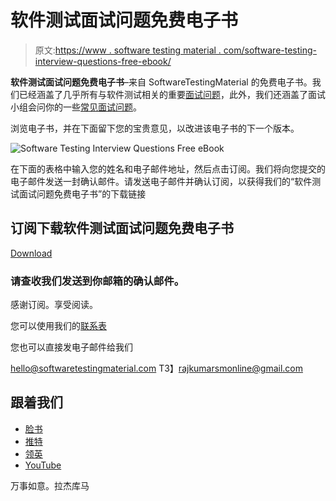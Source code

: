 # 软件测试面试问题免费电子书

> 原文:[https://www . software testing material . com/software-testing-interview-questions-free-ebook/](https://www.softwaretestingmaterial.com/software-testing-interview-questions-free-ebook/)

**软件测试面试问题免费电子书**–来自 SoftwareTestingMaterial 的免费电子书。我们已经涵盖了几乎所有与软件测试相关的重要[面试问题](https://www.softwaretestingmaterial.com/100-software-testing-interview-questions/)，此外，我们还涵盖了面试小组会问你的一些[常见面试问题](https://www.softwaretestingmaterial.com/6-important-interview-questions/)。

浏览电子书，并在下面留下您的宝贵意见，以改进该电子书的下一个版本。

![Software Testing Interview Questions Free eBook](img/def4fb17f2c5387304a3989eab409449.png "Software Testing Interview Questions Free eBook")

在下面的表格中输入您的姓名和电子邮件地址，然后点击订阅。我们将向您提交的电子邮件发送一封确认邮件。请发送电子邮件并确认订阅，以获得我们的“软件测试面试问题免费电子书”的下载链接

## 订阅下载软件测试面试问题免费电子书

[Download](http://bit.ly/ResourceDownload)

### 请查收我们发送到你邮箱的确认邮件。

感谢订阅。享受阅读。

您可以使用我们的[联系表](https://www.softwaretestingmaterial.com/contact/)

您也可以直接发电子邮件给我们

[hello@softwaretestingmaterial.com](mailto:hello@softwaretestingmaterial.com)
T3】rajkumarsmonline@gmail.com

## 跟着我们

*   [脸书](https://www.facebook.com/SoftwareTestingMaterial/)
*   [推特](https://twitter.com/STMWebsite/)
*   [领英](https://www.linkedin.com/company/13390620/admin/)
*   [YouTube](https://www.youtube.com/channel/UCIJGI_3XgnfUaSNQD8D2IMQ?sub_confirmation=1)

万事如意。拉杰库马